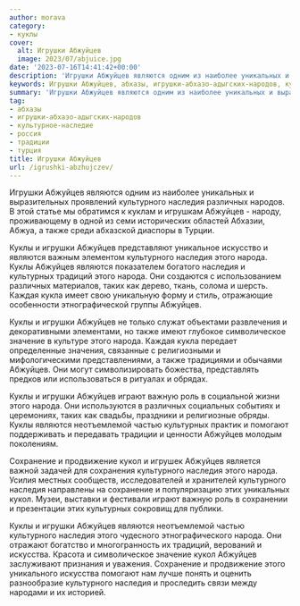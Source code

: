 ```yaml
---
author: morava
category:
- куклы
cover:
  alt: Игрушки Абжуйцев
  image: 2023/07/abjuice.jpg
date: '2023-07-16T14:41:42+00:00'
description: 'Игрушки Абжуйцев являются одним из наиболее уникальных и выразительных проявлений культурного наследия различных народов. В этой статье мы обратимся к...'
keywords: Игрушки Абжуйцев, абхазы, игрушки-абхазо-адыгских-народов, культурное-наследие, россия, традиции, турция, абжуйцев, наследия, культурного, куклы, народа, игрушки, являются, различных, также, культурных, сохранение, кукол, уникальных, традиций, таких
summary: 'Игрушки Абжуйцев являются одним из наиболее уникальных и выразительных проявлений культурного наследия различных народов. В этой статье мы обратимся к...'
tag:
- абхазы
- игрушки-абхазо-адыгских-народов
- культурное-наследие
- россия
- традиции
- турция
title: Игрушки Абжуйцев
url: /igrushki-abzhujczev/
---
```


Игрушки Абжуйцев являются одним из наиболее уникальных и выразительных проявлений культурного наследия различных народов. В этой статье мы обратимся к куклам и игрушкам Абжуйцев \- народу, проживающему в одной из семи исторических областей Абхазии, Абжуа, а также среди абхазской диаспоры в Турции.

Куклы и игрушки Абжуйцев представляют уникальное искусство и являются важным элементом культурного наследия этого народа. Куклы Абжуйцев являются показателем богатого наследия и культурных традиций этого народа. Они создаются с использованием различных материалов, таких как дерево, ткань, солома и шерсть. Каждая кукла имеет свою уникальную форму и стиль, отражающие особенности этнографической группы Абжуйцев.

Куклы и игрушки Абжуйцев не только служат объектами развлечения и декоративными элементами, но также имеют глубокое символическое значение в культуре этого народа. Каждая кукла передает определенные значения, связанные с религиозными и мифологическими представлениями, а также традициями и обычаями Абжуйцев. Они могут символизировать божества, представлять предков или использоваться в ритуалах и обрядах.

Куклы и игрушки Абжуйцев играют важную роль в социальной жизни этого народа. Они используются в различных социальных событиях и церемониях, таких как свадьбы, праздники и религиозные обряды. Куклы являются неотъемлемой частью культурных практик и помогают поддерживать и передавать традиции и ценности Абжуйцев молодым поколениям.

Сохранение и продвижение кукол и игрушек Абжуйцев является важной задачей для сохранения культурного наследия этого народа. Усилия местных сообществ, исследователей и хранителей культурного наследия направлены на сохранение и популяризацию этих уникальных кукол. Музеи, выставки и фестивали играют важную роль в сохранении и презентации этих культурных сокровищ для публики.

Куклы и игрушки Абжуйцев являются неотъемлемой частью культурного наследия этого чудесного этнографического народа. Они отражают богатство и многогранность их традиций, верований и искусства. Красота и символическое значение кукол Абжуйцев заслуживают признания и уважения. Сохранение и продвижение этого уникального искусства помогают нам лучше понять и оценить разнообразие культурного наследия и проследить связи между народами и их историей.